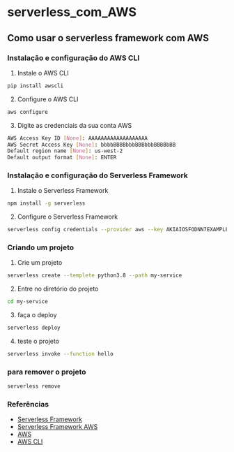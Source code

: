 # serverless_com_AWS

## Como usar o serverless framework com AWS

### Instalação e configuração do AWS CLI

1. Instale o AWS CLI

```bash
pip install awscli
```

2. Configure o AWS CLI

```bash
aws configure
```

3. Digite as credenciais da sua conta AWS

```bash
AWS Access Key ID [None]: AAAAAAAAAAAAAAAAAAA
AWS Secret Access Key [None]: bbbbBBBBbbbBBBbbbBBBBbBB
Default region name [None]: us-west-2
Default output format [None]: ENTER
```

### Instalação e configuração do Serverless Framework

1. Instale o Serverless Framework

```bash
npm install -g serverless
```

2. Configure o Serverless Framework

```bash
serverless config credentials --provider aws --key AKIAIOSFODNN7EXAMPLE --secret wJalrXUtnFEMI/K7MDENG/bPxRfiCYEXAMPLEKEY
```

### Criando um projeto

1. Crie um projeto

```bash
serverless create --templete python3.8 --path my-service
```

2. Entre no diretório do projeto

```bash
cd my-service
```

3. faça o deploy

```bash
serverless deploy
```

4. teste o projeto

```bash
serverless invoke --function hello
```

### para remover o projeto

```bash
serverless remove
```

### Referências

- [Serverless Framework](https://www.serverless.com/)
- [Serverless Framework AWS](https://www.serverless.com/framework/docs/providers/aws/guide/quick-start/)
- [AWS](https://aws.amazon.com/pt/)
- [AWS CLI](https://docs.aws.amazon.com/cli/latest/userguide/cli-chap-welcome.html)
